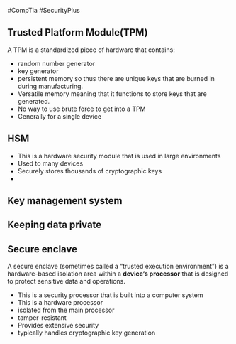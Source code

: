 #CompTia #SecurityPlus
## Trusted Platform Module(TPM)
A TPM is a standardized piece of hardware that contains:
- random number generator 
- key generator
- persistent memory so thus there are unique keys that are burned in during manufacturing.
- Versatile memory meaning that it functions to store keys that are generated.
- No way to use brute force to get into a TPM
- Generally for a single device 
## HSM 
- This is a hardware security module that is used in large environments
- Used to many devices 
- Securely stores thousands of cryptographic keys
- 


## Key management system

## Keeping data private 

## Secure enclave
A secure enclave (sometimes called a “trusted execution environment”) is a hardware-based isolation area within a **device’s processor** that is designed to protect sensitive data and operations.
- This is a security processor that is built into a computer system
- This is a hardware processor 
- isolated from the main processor 
- tamper-resistant
- Provides extensive security 
- typically handles cryptographic key generation


